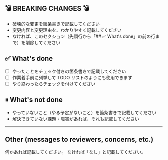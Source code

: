 ## 💣 BREAKING CHANGES 💣

- 破壊的な変更を箇条書きで記載してください
- 変更内容と変更理由を、わかりやすく記載してください
- なければ、このセクション（先頭行から「## ✅ What's done」の前の行まで）を削除してください

## ✅ What's done

- [ ] やったことをチェック付きの箇条書きで記載してください
- [ ] 作業着手前に列挙して TODO リストのようにも使用できます
- [ ] やり終わったらチェックを付けてください

<!-- 該当するものがなければ、このセクション（この行から「---」の前の行まで）を削除してください。 -->

## ⏸ What's not done

- やっていないこと（やる予定がないこと）を箇条書きで記載してください
- 解決できていない課題・障害があれば、それも記載してください

---

<!-- 該当するものがなければ、このセクション（この行から「## Otherの前の行まで）を削除してください。 -->

## Other (messages to reviewers, concerns, etc.)

何かあれば記載してください。
なければ「なし」と記載してください。
